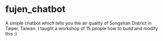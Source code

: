 # fujen_chatbot

A simple chatbot which tells you the air quality of Songshan District in Taipei, Taiwan.
I taught a workshop of 15 people how to build and modify this :)
